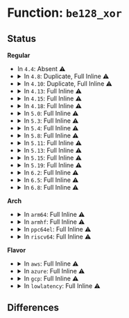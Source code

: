 # Function: <code>be128_xor</code>

## Status
<b>Regular</b>
<ul>
<li>
In <code>4.4</code>: Absent ⚠️
</li>
<li>
<details>
<summary>In <code>4.8</code>: Duplicate, Full Inline ⚠️</summary>

**Collision:** Static Duplication

**Inline:** Full

**Transformation:** False

**Instances:**

```
In crypto/gf128mul.c (ffffffff813e677c)
Location: include/crypto/b128ops.h:70
Inline: True
Inline callers:
  - crypto/gf128mul.c:gf128mul_4k_bbe
  - crypto/gf128mul.c:gf128mul_4k_lle
  - crypto/gf128mul.c:gf128mul_init_4k_bbe
  - crypto/gf128mul.c:gf128mul_init_4k_lle
  - crypto/gf128mul.c:gf128mul_64k_bbe
  - crypto/gf128mul.c:gf128mul_64k_lle
  - crypto/gf128mul.c:gf128mul_init_64k_bbe
  - crypto/gf128mul.c:gf128mul_init_64k_lle
  - crypto/gf128mul.c:gf128mul_bbe
  - crypto/gf128mul.c:gf128mul_bbe
  - crypto/gf128mul.c:gf128mul_bbe
  - crypto/gf128mul.c:gf128mul_bbe
  - crypto/gf128mul.c:gf128mul_bbe
  - crypto/gf128mul.c:gf128mul_bbe
  - crypto/gf128mul.c:gf128mul_bbe
  - crypto/gf128mul.c:gf128mul_bbe
  - crypto/gf128mul.c:gf128mul_lle
  - crypto/gf128mul.c:gf128mul_lle
  - crypto/gf128mul.c:gf128mul_lle
  - crypto/gf128mul.c:gf128mul_lle
  - crypto/gf128mul.c:gf128mul_lle
  - crypto/gf128mul.c:gf128mul_lle
  - crypto/gf128mul.c:gf128mul_lle
  - crypto/gf128mul.c:gf128mul_lle
```
```
In crypto/xts.c (ffffffff813e8251)
Location: include/crypto/b128ops.h:70
Inline: True
Inline callers:
  - crypto/xts.c:xts_crypt
  - crypto/xts.c:xts_crypt
  - crypto/xts.c:crypt
  - crypto/xts.c:crypt
```
</details>
</li>
<li>
<details>
<summary>In <code>4.10</code>: Duplicate, Full Inline ⚠️</summary>

**Collision:** Static Duplication

**Inline:** Full

**Transformation:** False

**Instances:**

```
In crypto/gf128mul.c (ffffffff813ff74c)
Location: include/crypto/b128ops.h:70
Inline: True
Inline callers:
  - crypto/gf128mul.c:gf128mul_4k_bbe
  - crypto/gf128mul.c:gf128mul_4k_lle
  - crypto/gf128mul.c:gf128mul_init_4k_bbe
  - crypto/gf128mul.c:gf128mul_init_4k_lle
  - crypto/gf128mul.c:gf128mul_64k_bbe
  - crypto/gf128mul.c:gf128mul_init_64k_bbe
  - crypto/gf128mul.c:gf128mul_bbe
  - crypto/gf128mul.c:gf128mul_bbe
  - crypto/gf128mul.c:gf128mul_bbe
  - crypto/gf128mul.c:gf128mul_bbe
  - crypto/gf128mul.c:gf128mul_bbe
  - crypto/gf128mul.c:gf128mul_bbe
  - crypto/gf128mul.c:gf128mul_bbe
  - crypto/gf128mul.c:gf128mul_bbe
  - crypto/gf128mul.c:gf128mul_lle
  - crypto/gf128mul.c:gf128mul_lle
  - crypto/gf128mul.c:gf128mul_lle
  - crypto/gf128mul.c:gf128mul_lle
  - crypto/gf128mul.c:gf128mul_lle
  - crypto/gf128mul.c:gf128mul_lle
  - crypto/gf128mul.c:gf128mul_lle
  - crypto/gf128mul.c:gf128mul_lle
```
```
In crypto/xts.c (ffffffff81400fd1)
Location: include/crypto/b128ops.h:70
Inline: True
Inline callers:
  - crypto/xts.c:xts_crypt
  - crypto/xts.c:xts_crypt
  - crypto/xts.c:pre_crypt
  - crypto/xts.c:post_crypt
```
</details>
</li>
<li>
<details>
<summary>In <code>4.13</code>: Full Inline ⚠️</summary>

**Collision:** Unique Static

**Inline:** Full

**Transformation:** False

**Instances:**

```
In crypto/gf128mul.c (ffffffff8140c596)
Location: include/crypto/b128ops.h:70
Inline: True
Inline callers:
  - crypto/gf128mul.c:gf128mul_4k_bbe
  - crypto/gf128mul.c:gf128mul_4k_lle
  - crypto/gf128mul.c:gf128mul_init_4k_bbe
  - crypto/gf128mul.c:gf128mul_init_4k_lle
  - crypto/gf128mul.c:gf128mul_64k_bbe
  - crypto/gf128mul.c:gf128mul_init_64k_bbe
  - crypto/gf128mul.c:gf128mul_bbe
  - crypto/gf128mul.c:gf128mul_bbe
  - crypto/gf128mul.c:gf128mul_bbe
  - crypto/gf128mul.c:gf128mul_bbe
  - crypto/gf128mul.c:gf128mul_bbe
  - crypto/gf128mul.c:gf128mul_bbe
  - crypto/gf128mul.c:gf128mul_bbe
  - crypto/gf128mul.c:gf128mul_bbe
  - crypto/gf128mul.c:gf128mul_lle
  - crypto/gf128mul.c:gf128mul_lle
  - crypto/gf128mul.c:gf128mul_lle
  - crypto/gf128mul.c:gf128mul_lle
  - crypto/gf128mul.c:gf128mul_lle
  - crypto/gf128mul.c:gf128mul_lle
  - crypto/gf128mul.c:gf128mul_lle
  - crypto/gf128mul.c:gf128mul_lle
```
</details>
</li>
<li>
<details>
<summary>In <code>4.15</code>: Full Inline ⚠️</summary>

**Collision:** Unique Static

**Inline:** Full

**Transformation:** False

**Instances:**

```
In crypto/gf128mul.c (ffffffff81434ff6)
Location: include/crypto/b128ops.h:70
Inline: True
Inline callers:
  - crypto/gf128mul.c:gf128mul_4k_bbe
  - crypto/gf128mul.c:gf128mul_4k_lle
  - crypto/gf128mul.c:gf128mul_init_4k_bbe
  - crypto/gf128mul.c:gf128mul_init_4k_lle
  - crypto/gf128mul.c:gf128mul_64k_bbe
  - crypto/gf128mul.c:gf128mul_init_64k_bbe
  - crypto/gf128mul.c:gf128mul_bbe
  - crypto/gf128mul.c:gf128mul_bbe
  - crypto/gf128mul.c:gf128mul_bbe
  - crypto/gf128mul.c:gf128mul_bbe
  - crypto/gf128mul.c:gf128mul_bbe
  - crypto/gf128mul.c:gf128mul_bbe
  - crypto/gf128mul.c:gf128mul_bbe
  - crypto/gf128mul.c:gf128mul_bbe
  - crypto/gf128mul.c:gf128mul_lle
  - crypto/gf128mul.c:gf128mul_lle
  - crypto/gf128mul.c:gf128mul_lle
  - crypto/gf128mul.c:gf128mul_lle
  - crypto/gf128mul.c:gf128mul_lle
  - crypto/gf128mul.c:gf128mul_lle
  - crypto/gf128mul.c:gf128mul_lle
  - crypto/gf128mul.c:gf128mul_lle
```
</details>
</li>
<li>
<details>
<summary>In <code>4.18</code>: Full Inline ⚠️</summary>

**Collision:** Unique Static

**Inline:** Full

**Transformation:** False

**Instances:**

```
In crypto/gf128mul.c (ffffffff81467b99)
Location: include/crypto/b128ops.h:70
Inline: True
Inline callers:
  - crypto/gf128mul.c:gf128mul_4k_bbe
  - crypto/gf128mul.c:gf128mul_4k_lle
  - crypto/gf128mul.c:gf128mul_init_4k_bbe
  - crypto/gf128mul.c:gf128mul_init_4k_lle
  - crypto/gf128mul.c:gf128mul_64k_bbe
  - crypto/gf128mul.c:gf128mul_init_64k_bbe
  - crypto/gf128mul.c:gf128mul_bbe
  - crypto/gf128mul.c:gf128mul_bbe
  - crypto/gf128mul.c:gf128mul_bbe
  - crypto/gf128mul.c:gf128mul_bbe
  - crypto/gf128mul.c:gf128mul_bbe
  - crypto/gf128mul.c:gf128mul_bbe
  - crypto/gf128mul.c:gf128mul_bbe
  - crypto/gf128mul.c:gf128mul_bbe
  - crypto/gf128mul.c:gf128mul_lle
  - crypto/gf128mul.c:gf128mul_lle
  - crypto/gf128mul.c:gf128mul_lle
  - crypto/gf128mul.c:gf128mul_lle
  - crypto/gf128mul.c:gf128mul_lle
  - crypto/gf128mul.c:gf128mul_lle
  - crypto/gf128mul.c:gf128mul_lle
  - crypto/gf128mul.c:gf128mul_lle
```
</details>
</li>
<li>
<details>
<summary>In <code>5.0</code>: Full Inline ⚠️</summary>

**Collision:** Unique Static

**Inline:** Full

**Transformation:** False

**Instances:**

```
In crypto/gf128mul.c (ffffffff81485809)
Location: include/crypto/b128ops.h:70
Inline: True
Inline callers:
  - crypto/gf128mul.c:gf128mul_4k_bbe
  - crypto/gf128mul.c:gf128mul_4k_lle
  - crypto/gf128mul.c:gf128mul_init_4k_bbe
  - crypto/gf128mul.c:gf128mul_init_4k_lle
  - crypto/gf128mul.c:gf128mul_64k_bbe
  - crypto/gf128mul.c:gf128mul_init_64k_bbe
  - crypto/gf128mul.c:gf128mul_bbe
  - crypto/gf128mul.c:gf128mul_bbe
  - crypto/gf128mul.c:gf128mul_bbe
  - crypto/gf128mul.c:gf128mul_bbe
  - crypto/gf128mul.c:gf128mul_bbe
  - crypto/gf128mul.c:gf128mul_bbe
  - crypto/gf128mul.c:gf128mul_bbe
  - crypto/gf128mul.c:gf128mul_bbe
  - crypto/gf128mul.c:gf128mul_lle
  - crypto/gf128mul.c:gf128mul_lle
  - crypto/gf128mul.c:gf128mul_lle
  - crypto/gf128mul.c:gf128mul_lle
  - crypto/gf128mul.c:gf128mul_lle
  - crypto/gf128mul.c:gf128mul_lle
  - crypto/gf128mul.c:gf128mul_lle
  - crypto/gf128mul.c:gf128mul_lle
```
</details>
</li>
<li>
<details>
<summary>In <code>5.3</code>: Full Inline ⚠️</summary>

**Collision:** Unique Static

**Inline:** Full

**Transformation:** False

**Instances:**

```
In crypto/gf128mul.c (ffffffff814b3a15)
Location: include/crypto/b128ops.h:70
Inline: True
Inline callers:
  - crypto/gf128mul.c:gf128mul_4k_bbe
  - crypto/gf128mul.c:gf128mul_4k_lle
  - crypto/gf128mul.c:gf128mul_init_4k_bbe
  - crypto/gf128mul.c:gf128mul_init_4k_lle
  - crypto/gf128mul.c:gf128mul_64k_bbe
  - crypto/gf128mul.c:gf128mul_init_64k_bbe
  - crypto/gf128mul.c:gf128mul_bbe
  - crypto/gf128mul.c:gf128mul_bbe
  - crypto/gf128mul.c:gf128mul_bbe
  - crypto/gf128mul.c:gf128mul_bbe
  - crypto/gf128mul.c:gf128mul_bbe
  - crypto/gf128mul.c:gf128mul_bbe
  - crypto/gf128mul.c:gf128mul_bbe
  - crypto/gf128mul.c:gf128mul_bbe
  - crypto/gf128mul.c:gf128mul_lle
  - crypto/gf128mul.c:gf128mul_lle
  - crypto/gf128mul.c:gf128mul_lle
  - crypto/gf128mul.c:gf128mul_lle
  - crypto/gf128mul.c:gf128mul_lle
  - crypto/gf128mul.c:gf128mul_lle
  - crypto/gf128mul.c:gf128mul_lle
  - crypto/gf128mul.c:gf128mul_lle
```
</details>
</li>
<li>
<details>
<summary>In <code>5.4</code>: Full Inline ⚠️</summary>

**Collision:** Unique Static

**Inline:** Full

**Transformation:** False

**Instances:**

```
In crypto/gf128mul.c (ffffffff814cc785)
Location: include/crypto/b128ops.h:70
Inline: True
Inline callers:
  - crypto/gf128mul.c:gf128mul_4k_bbe
  - crypto/gf128mul.c:gf128mul_4k_lle
  - crypto/gf128mul.c:gf128mul_init_4k_bbe
  - crypto/gf128mul.c:gf128mul_init_4k_lle
  - crypto/gf128mul.c:gf128mul_64k_bbe
  - crypto/gf128mul.c:gf128mul_init_64k_bbe
  - crypto/gf128mul.c:gf128mul_bbe
  - crypto/gf128mul.c:gf128mul_bbe
  - crypto/gf128mul.c:gf128mul_bbe
  - crypto/gf128mul.c:gf128mul_bbe
  - crypto/gf128mul.c:gf128mul_bbe
  - crypto/gf128mul.c:gf128mul_bbe
  - crypto/gf128mul.c:gf128mul_bbe
  - crypto/gf128mul.c:gf128mul_bbe
  - crypto/gf128mul.c:gf128mul_lle
  - crypto/gf128mul.c:gf128mul_lle
  - crypto/gf128mul.c:gf128mul_lle
  - crypto/gf128mul.c:gf128mul_lle
  - crypto/gf128mul.c:gf128mul_lle
  - crypto/gf128mul.c:gf128mul_lle
  - crypto/gf128mul.c:gf128mul_lle
  - crypto/gf128mul.c:gf128mul_lle
```
</details>
</li>
<li>
<details>
<summary>In <code>5.8</code>: Full Inline ⚠️</summary>

**Collision:** Unique Static

**Inline:** Full

**Transformation:** False

**Instances:**

```
In crypto/gf128mul.c (ffffffff8152c31b)
Location: include/crypto/b128ops.h:70
Inline: True
Inline callers:
  - crypto/gf128mul.c:gf128mul_4k_bbe
  - crypto/gf128mul.c:gf128mul_4k_lle
  - crypto/gf128mul.c:gf128mul_init_4k_bbe
  - crypto/gf128mul.c:gf128mul_init_4k_lle
  - crypto/gf128mul.c:gf128mul_64k_bbe
  - crypto/gf128mul.c:gf128mul_init_64k_bbe
  - crypto/gf128mul.c:gf128mul_bbe
  - crypto/gf128mul.c:gf128mul_bbe
  - crypto/gf128mul.c:gf128mul_bbe
  - crypto/gf128mul.c:gf128mul_bbe
  - crypto/gf128mul.c:gf128mul_bbe
  - crypto/gf128mul.c:gf128mul_bbe
  - crypto/gf128mul.c:gf128mul_bbe
  - crypto/gf128mul.c:gf128mul_bbe
  - crypto/gf128mul.c:gf128mul_lle
  - crypto/gf128mul.c:gf128mul_lle
  - crypto/gf128mul.c:gf128mul_lle
  - crypto/gf128mul.c:gf128mul_lle
  - crypto/gf128mul.c:gf128mul_lle
  - crypto/gf128mul.c:gf128mul_lle
  - crypto/gf128mul.c:gf128mul_lle
  - crypto/gf128mul.c:gf128mul_lle
```
</details>
</li>
<li>
<details>
<summary>In <code>5.11</code>: Full Inline ⚠️</summary>

**Collision:** Unique Static

**Inline:** Full

**Transformation:** False

**Instances:**

```
In crypto/gf128mul.c (ffffffff8154930b)
Location: include/crypto/b128ops.h:70
Inline: True
Inline callers:
  - crypto/gf128mul.c:gf128mul_4k_bbe
  - crypto/gf128mul.c:gf128mul_4k_lle
  - crypto/gf128mul.c:gf128mul_init_4k_bbe
  - crypto/gf128mul.c:gf128mul_init_4k_lle
  - crypto/gf128mul.c:gf128mul_64k_bbe
  - crypto/gf128mul.c:gf128mul_init_64k_bbe
  - crypto/gf128mul.c:gf128mul_bbe
  - crypto/gf128mul.c:gf128mul_bbe
  - crypto/gf128mul.c:gf128mul_bbe
  - crypto/gf128mul.c:gf128mul_bbe
  - crypto/gf128mul.c:gf128mul_bbe
  - crypto/gf128mul.c:gf128mul_bbe
  - crypto/gf128mul.c:gf128mul_bbe
  - crypto/gf128mul.c:gf128mul_bbe
  - crypto/gf128mul.c:gf128mul_lle
  - crypto/gf128mul.c:gf128mul_lle
  - crypto/gf128mul.c:gf128mul_lle
  - crypto/gf128mul.c:gf128mul_lle
  - crypto/gf128mul.c:gf128mul_lle
  - crypto/gf128mul.c:gf128mul_lle
  - crypto/gf128mul.c:gf128mul_lle
  - crypto/gf128mul.c:gf128mul_lle
```
</details>
</li>
<li>
<details>
<summary>In <code>5.13</code>: Full Inline ⚠️</summary>

**Collision:** Unique Static

**Inline:** Full

**Transformation:** False

**Instances:**

```
In crypto/gf128mul.c (ffffffff815519f8)
Location: include/crypto/b128ops.h:70
Inline: True
Inline callers:
  - crypto/gf128mul.c:gf128mul_4k_bbe
  - crypto/gf128mul.c:gf128mul_4k_lle
  - crypto/gf128mul.c:gf128mul_init_4k_bbe
  - crypto/gf128mul.c:gf128mul_init_4k_lle
  - crypto/gf128mul.c:gf128mul_64k_bbe
  - crypto/gf128mul.c:gf128mul_init_64k_bbe
  - crypto/gf128mul.c:gf128mul_bbe
  - crypto/gf128mul.c:gf128mul_bbe
  - crypto/gf128mul.c:gf128mul_bbe
  - crypto/gf128mul.c:gf128mul_bbe
  - crypto/gf128mul.c:gf128mul_bbe
  - crypto/gf128mul.c:gf128mul_bbe
  - crypto/gf128mul.c:gf128mul_bbe
  - crypto/gf128mul.c:gf128mul_bbe
  - crypto/gf128mul.c:gf128mul_lle
  - crypto/gf128mul.c:gf128mul_lle
  - crypto/gf128mul.c:gf128mul_lle
  - crypto/gf128mul.c:gf128mul_lle
  - crypto/gf128mul.c:gf128mul_lle
  - crypto/gf128mul.c:gf128mul_lle
  - crypto/gf128mul.c:gf128mul_lle
  - crypto/gf128mul.c:gf128mul_lle
```
</details>
</li>
<li>
<details>
<summary>In <code>5.15</code>: Full Inline ⚠️</summary>

**Collision:** Unique Static

**Inline:** Full

**Transformation:** False

**Instances:**

```
In crypto/gf128mul.c (ffffffff815b2a02)
Location: include/crypto/b128ops.h:70
Inline: True
Inline callers:
  - crypto/gf128mul.c:gf128mul_4k_bbe
  - crypto/gf128mul.c:gf128mul_4k_lle
  - crypto/gf128mul.c:gf128mul_init_4k_bbe
  - crypto/gf128mul.c:gf128mul_init_4k_lle
  - crypto/gf128mul.c:gf128mul_64k_bbe
  - crypto/gf128mul.c:gf128mul_init_64k_bbe
  - crypto/gf128mul.c:gf128mul_bbe
  - crypto/gf128mul.c:gf128mul_bbe
  - crypto/gf128mul.c:gf128mul_bbe
  - crypto/gf128mul.c:gf128mul_bbe
  - crypto/gf128mul.c:gf128mul_bbe
  - crypto/gf128mul.c:gf128mul_bbe
  - crypto/gf128mul.c:gf128mul_bbe
  - crypto/gf128mul.c:gf128mul_bbe
  - crypto/gf128mul.c:gf128mul_lle
  - crypto/gf128mul.c:gf128mul_lle
  - crypto/gf128mul.c:gf128mul_lle
  - crypto/gf128mul.c:gf128mul_lle
  - crypto/gf128mul.c:gf128mul_lle
  - crypto/gf128mul.c:gf128mul_lle
  - crypto/gf128mul.c:gf128mul_lle
  - crypto/gf128mul.c:gf128mul_lle
```
</details>
</li>
<li>
<details>
<summary>In <code>5.19</code>: Full Inline ⚠️</summary>

**Collision:** Unique Static

**Inline:** Full

**Transformation:** False

**Instances:**

```
In crypto/gf128mul.c (ffffffff8165b518)
Location: include/crypto/b128ops.h:70
Inline: True
Inline callers:
  - crypto/gf128mul.c:gf128mul_4k_bbe
  - crypto/gf128mul.c:gf128mul_4k_lle
  - crypto/gf128mul.c:gf128mul_init_4k_bbe
  - crypto/gf128mul.c:gf128mul_init_4k_lle
  - crypto/gf128mul.c:gf128mul_64k_bbe
  - crypto/gf128mul.c:gf128mul_init_64k_bbe
  - crypto/gf128mul.c:gf128mul_bbe
  - crypto/gf128mul.c:gf128mul_bbe
  - crypto/gf128mul.c:gf128mul_bbe
  - crypto/gf128mul.c:gf128mul_bbe
  - crypto/gf128mul.c:gf128mul_bbe
  - crypto/gf128mul.c:gf128mul_bbe
  - crypto/gf128mul.c:gf128mul_bbe
  - crypto/gf128mul.c:gf128mul_bbe
  - crypto/gf128mul.c:gf128mul_lle
  - crypto/gf128mul.c:gf128mul_lle
  - crypto/gf128mul.c:gf128mul_lle
  - crypto/gf128mul.c:gf128mul_lle
  - crypto/gf128mul.c:gf128mul_lle
  - crypto/gf128mul.c:gf128mul_lle
  - crypto/gf128mul.c:gf128mul_lle
  - crypto/gf128mul.c:gf128mul_lle
```
</details>
</li>
<li>
<details>
<summary>In <code>6.2</code>: Full Inline ⚠️</summary>

**Collision:** Unique Static

**Inline:** Full

**Transformation:** False

**Instances:**

```
In lib/crypto/gf128mul.c (ffffffff817e1b28)
Location: include/crypto/b128ops.h:70
Inline: True
Inline callers:
  - lib/crypto/gf128mul.c:gf128mul_4k_bbe
  - lib/crypto/gf128mul.c:gf128mul_4k_lle
  - lib/crypto/gf128mul.c:gf128mul_init_4k_bbe
  - lib/crypto/gf128mul.c:gf128mul_init_4k_lle
  - lib/crypto/gf128mul.c:gf128mul_64k_bbe
  - lib/crypto/gf128mul.c:gf128mul_init_64k_bbe
  - lib/crypto/gf128mul.c:gf128mul_bbe
  - lib/crypto/gf128mul.c:gf128mul_bbe
  - lib/crypto/gf128mul.c:gf128mul_bbe
  - lib/crypto/gf128mul.c:gf128mul_bbe
  - lib/crypto/gf128mul.c:gf128mul_bbe
  - lib/crypto/gf128mul.c:gf128mul_bbe
  - lib/crypto/gf128mul.c:gf128mul_bbe
  - lib/crypto/gf128mul.c:gf128mul_bbe
  - lib/crypto/gf128mul.c:gf128mul_lle
  - lib/crypto/gf128mul.c:gf128mul_lle
  - lib/crypto/gf128mul.c:gf128mul_lle
  - lib/crypto/gf128mul.c:gf128mul_lle
  - lib/crypto/gf128mul.c:gf128mul_lle
  - lib/crypto/gf128mul.c:gf128mul_lle
  - lib/crypto/gf128mul.c:gf128mul_lle
  - lib/crypto/gf128mul.c:gf128mul_lle
```
</details>
</li>
<li>
<details>
<summary>In <code>6.5</code>: Full Inline ⚠️</summary>

**Collision:** Unique Static

**Inline:** Full

**Transformation:** False

**Instances:**

```
In lib/crypto/gf128mul.c (ffffffff818214d1)
Location: include/crypto/b128ops.h:60
Inline: True
Inline callers:
  - lib/crypto/gf128mul.c:gf128mul_4k_bbe
  - lib/crypto/gf128mul.c:gf128mul_4k_lle
  - lib/crypto/gf128mul.c:gf128mul_init_4k_bbe
  - lib/crypto/gf128mul.c:gf128mul_init_4k_lle
  - lib/crypto/gf128mul.c:gf128mul_64k_bbe
  - lib/crypto/gf128mul.c:gf128mul_init_64k_bbe
  - lib/crypto/gf128mul.c:gf128mul_bbe
  - lib/crypto/gf128mul.c:gf128mul_bbe
  - lib/crypto/gf128mul.c:gf128mul_bbe
  - lib/crypto/gf128mul.c:gf128mul_bbe
  - lib/crypto/gf128mul.c:gf128mul_bbe
  - lib/crypto/gf128mul.c:gf128mul_bbe
  - lib/crypto/gf128mul.c:gf128mul_bbe
  - lib/crypto/gf128mul.c:gf128mul_bbe
  - lib/crypto/gf128mul.c:gf128mul_lle
  - lib/crypto/gf128mul.c:gf128mul_lle
  - lib/crypto/gf128mul.c:gf128mul_lle
  - lib/crypto/gf128mul.c:gf128mul_lle
  - lib/crypto/gf128mul.c:gf128mul_lle
  - lib/crypto/gf128mul.c:gf128mul_lle
  - lib/crypto/gf128mul.c:gf128mul_lle
  - lib/crypto/gf128mul.c:gf128mul_lle
```
</details>
</li>
<li>
<details>
<summary>In <code>6.8</code>: Full Inline ⚠️</summary>

**Collision:** Unique Static

**Inline:** Full

**Transformation:** False

**Instances:**

```
In lib/crypto/gf128mul.c (ffffffff818674b1)
Location: include/crypto/b128ops.h:60
Inline: True
Inline callers:
  - lib/crypto/gf128mul.c:gf128mul_4k_bbe
  - lib/crypto/gf128mul.c:gf128mul_4k_lle
  - lib/crypto/gf128mul.c:gf128mul_init_4k_bbe
  - lib/crypto/gf128mul.c:gf128mul_init_4k_lle
  - lib/crypto/gf128mul.c:gf128mul_64k_bbe
  - lib/crypto/gf128mul.c:gf128mul_init_64k_bbe
  - lib/crypto/gf128mul.c:gf128mul_bbe
  - lib/crypto/gf128mul.c:gf128mul_bbe
  - lib/crypto/gf128mul.c:gf128mul_bbe
  - lib/crypto/gf128mul.c:gf128mul_bbe
  - lib/crypto/gf128mul.c:gf128mul_bbe
  - lib/crypto/gf128mul.c:gf128mul_bbe
  - lib/crypto/gf128mul.c:gf128mul_bbe
  - lib/crypto/gf128mul.c:gf128mul_bbe
  - lib/crypto/gf128mul.c:gf128mul_lle
  - lib/crypto/gf128mul.c:gf128mul_lle
  - lib/crypto/gf128mul.c:gf128mul_lle
  - lib/crypto/gf128mul.c:gf128mul_lle
  - lib/crypto/gf128mul.c:gf128mul_lle
  - lib/crypto/gf128mul.c:gf128mul_lle
  - lib/crypto/gf128mul.c:gf128mul_lle
  - lib/crypto/gf128mul.c:gf128mul_lle
```
</details>
</li>
</ul>
<b>Arch</b>
<ul>
<li>
<details>
<summary>In <code>arm64</code>: Full Inline ⚠️</summary>

**Collision:** Unique Static

**Inline:** Full

**Transformation:** False

**Instances:**

```
In crypto/gf128mul.c (ffff8000105c89f0)
Location: include/crypto/b128ops.h:70
Inline: True
Inline callers:
  - crypto/gf128mul.c:gf128mul_4k_bbe
  - crypto/gf128mul.c:gf128mul_4k_lle
  - crypto/gf128mul.c:gf128mul_init_4k_bbe
  - crypto/gf128mul.c:gf128mul_init_4k_lle
  - crypto/gf128mul.c:gf128mul_64k_bbe
  - crypto/gf128mul.c:gf128mul_init_64k_bbe
  - crypto/gf128mul.c:gf128mul_bbe
  - crypto/gf128mul.c:gf128mul_bbe
  - crypto/gf128mul.c:gf128mul_bbe
  - crypto/gf128mul.c:gf128mul_bbe
  - crypto/gf128mul.c:gf128mul_bbe
  - crypto/gf128mul.c:gf128mul_bbe
  - crypto/gf128mul.c:gf128mul_bbe
  - crypto/gf128mul.c:gf128mul_bbe
  - crypto/gf128mul.c:gf128mul_lle
  - crypto/gf128mul.c:gf128mul_lle
  - crypto/gf128mul.c:gf128mul_lle
  - crypto/gf128mul.c:gf128mul_lle
  - crypto/gf128mul.c:gf128mul_lle
  - crypto/gf128mul.c:gf128mul_lle
  - crypto/gf128mul.c:gf128mul_lle
  - crypto/gf128mul.c:gf128mul_lle
```
</details>
</li>
<li>
<details>
<summary>In <code>armhf</code>: Full Inline ⚠️</summary>

**Collision:** Unique Static

**Inline:** Full

**Transformation:** False

**Instances:**

```
In crypto/gf128mul.c (c0775d84)
Location: include/crypto/b128ops.h:70
Inline: True
Inline callers:
  - crypto/gf128mul.c:gf128mul_4k_bbe
  - crypto/gf128mul.c:gf128mul_4k_lle
  - crypto/gf128mul.c:gf128mul_init_4k_bbe
  - crypto/gf128mul.c:gf128mul_init_4k_lle
  - crypto/gf128mul.c:gf128mul_64k_bbe
  - crypto/gf128mul.c:gf128mul_init_64k_bbe
  - crypto/gf128mul.c:gf128mul_bbe
  - crypto/gf128mul.c:gf128mul_bbe
  - crypto/gf128mul.c:gf128mul_bbe
  - crypto/gf128mul.c:gf128mul_bbe
  - crypto/gf128mul.c:gf128mul_bbe
  - crypto/gf128mul.c:gf128mul_bbe
  - crypto/gf128mul.c:gf128mul_bbe
  - crypto/gf128mul.c:gf128mul_bbe
  - crypto/gf128mul.c:gf128mul_lle
  - crypto/gf128mul.c:gf128mul_lle
  - crypto/gf128mul.c:gf128mul_lle
  - crypto/gf128mul.c:gf128mul_lle
  - crypto/gf128mul.c:gf128mul_lle
  - crypto/gf128mul.c:gf128mul_lle
  - crypto/gf128mul.c:gf128mul_lle
  - crypto/gf128mul.c:gf128mul_lle
```
</details>
</li>
<li>
<details>
<summary>In <code>ppc64el</code>: Full Inline ⚠️</summary>

**Collision:** Unique Static

**Inline:** Full

**Transformation:** False

**Instances:**

```
In crypto/gf128mul.c (c0000000007525d4)
Location: include/crypto/b128ops.h:70
Inline: True
Inline callers:
  - crypto/gf128mul.c:gf128mul_4k_bbe
  - crypto/gf128mul.c:gf128mul_4k_lle
  - crypto/gf128mul.c:gf128mul_init_4k_bbe
  - crypto/gf128mul.c:gf128mul_init_4k_lle
  - crypto/gf128mul.c:gf128mul_64k_bbe
  - crypto/gf128mul.c:gf128mul_init_64k_bbe
  - crypto/gf128mul.c:gf128mul_bbe
  - crypto/gf128mul.c:gf128mul_bbe
  - crypto/gf128mul.c:gf128mul_bbe
  - crypto/gf128mul.c:gf128mul_bbe
  - crypto/gf128mul.c:gf128mul_bbe
  - crypto/gf128mul.c:gf128mul_bbe
  - crypto/gf128mul.c:gf128mul_bbe
  - crypto/gf128mul.c:gf128mul_bbe
  - crypto/gf128mul.c:gf128mul_lle
  - crypto/gf128mul.c:gf128mul_lle
  - crypto/gf128mul.c:gf128mul_lle
  - crypto/gf128mul.c:gf128mul_lle
  - crypto/gf128mul.c:gf128mul_lle
  - crypto/gf128mul.c:gf128mul_lle
  - crypto/gf128mul.c:gf128mul_lle
  - crypto/gf128mul.c:gf128mul_lle
```
</details>
</li>
<li>
<details>
<summary>In <code>riscv64</code>: Full Inline ⚠️</summary>

**Collision:** Unique Static

**Inline:** Full

**Transformation:** False

**Instances:**

```
In crypto/gf128mul.c (ffffffe00040d08a)
Location: include/crypto/b128ops.h:70
Inline: True
Inline callers:
  - crypto/gf128mul.c:gf128mul_4k_bbe
  - crypto/gf128mul.c:gf128mul_4k_lle
  - crypto/gf128mul.c:gf128mul_init_4k_bbe
  - crypto/gf128mul.c:gf128mul_init_4k_lle
  - crypto/gf128mul.c:gf128mul_64k_bbe
  - crypto/gf128mul.c:gf128mul_init_64k_bbe
  - crypto/gf128mul.c:gf128mul_bbe
  - crypto/gf128mul.c:gf128mul_bbe
  - crypto/gf128mul.c:gf128mul_bbe
  - crypto/gf128mul.c:gf128mul_bbe
  - crypto/gf128mul.c:gf128mul_bbe
  - crypto/gf128mul.c:gf128mul_bbe
  - crypto/gf128mul.c:gf128mul_bbe
  - crypto/gf128mul.c:gf128mul_bbe
  - crypto/gf128mul.c:gf128mul_lle
  - crypto/gf128mul.c:gf128mul_lle
  - crypto/gf128mul.c:gf128mul_lle
  - crypto/gf128mul.c:gf128mul_lle
  - crypto/gf128mul.c:gf128mul_lle
  - crypto/gf128mul.c:gf128mul_lle
  - crypto/gf128mul.c:gf128mul_lle
  - crypto/gf128mul.c:gf128mul_lle
```
</details>
</li>
</ul>
<b>Flavor</b>
<ul>
<li>
<details>
<summary>In <code>aws</code>: Full Inline ⚠️</summary>

**Collision:** Unique Static

**Inline:** Full

**Transformation:** False

**Instances:**

```
In crypto/gf128mul.c (ffffffff814c4d65)
Location: include/crypto/b128ops.h:70
Inline: True
Inline callers:
  - crypto/gf128mul.c:gf128mul_4k_bbe
  - crypto/gf128mul.c:gf128mul_4k_lle
  - crypto/gf128mul.c:gf128mul_init_4k_bbe
  - crypto/gf128mul.c:gf128mul_init_4k_lle
  - crypto/gf128mul.c:gf128mul_64k_bbe
  - crypto/gf128mul.c:gf128mul_init_64k_bbe
  - crypto/gf128mul.c:gf128mul_bbe
  - crypto/gf128mul.c:gf128mul_bbe
  - crypto/gf128mul.c:gf128mul_bbe
  - crypto/gf128mul.c:gf128mul_bbe
  - crypto/gf128mul.c:gf128mul_bbe
  - crypto/gf128mul.c:gf128mul_bbe
  - crypto/gf128mul.c:gf128mul_bbe
  - crypto/gf128mul.c:gf128mul_bbe
  - crypto/gf128mul.c:gf128mul_lle
  - crypto/gf128mul.c:gf128mul_lle
  - crypto/gf128mul.c:gf128mul_lle
  - crypto/gf128mul.c:gf128mul_lle
  - crypto/gf128mul.c:gf128mul_lle
  - crypto/gf128mul.c:gf128mul_lle
  - crypto/gf128mul.c:gf128mul_lle
  - crypto/gf128mul.c:gf128mul_lle
```
</details>
</li>
<li>
<details>
<summary>In <code>azure</code>: Full Inline ⚠️</summary>

**Collision:** Unique Static

**Inline:** Full

**Transformation:** False

**Instances:**

```
In crypto/gf128mul.c (ffffffff814b5785)
Location: include/crypto/b128ops.h:70
Inline: True
Inline callers:
  - crypto/gf128mul.c:gf128mul_4k_bbe
  - crypto/gf128mul.c:gf128mul_4k_lle
  - crypto/gf128mul.c:gf128mul_init_4k_bbe
  - crypto/gf128mul.c:gf128mul_init_4k_lle
  - crypto/gf128mul.c:gf128mul_64k_bbe
  - crypto/gf128mul.c:gf128mul_init_64k_bbe
  - crypto/gf128mul.c:gf128mul_bbe
  - crypto/gf128mul.c:gf128mul_bbe
  - crypto/gf128mul.c:gf128mul_bbe
  - crypto/gf128mul.c:gf128mul_bbe
  - crypto/gf128mul.c:gf128mul_bbe
  - crypto/gf128mul.c:gf128mul_bbe
  - crypto/gf128mul.c:gf128mul_bbe
  - crypto/gf128mul.c:gf128mul_bbe
  - crypto/gf128mul.c:gf128mul_lle
  - crypto/gf128mul.c:gf128mul_lle
  - crypto/gf128mul.c:gf128mul_lle
  - crypto/gf128mul.c:gf128mul_lle
  - crypto/gf128mul.c:gf128mul_lle
  - crypto/gf128mul.c:gf128mul_lle
  - crypto/gf128mul.c:gf128mul_lle
  - crypto/gf128mul.c:gf128mul_lle
```
</details>
</li>
<li>
<details>
<summary>In <code>gcp</code>: Full Inline ⚠️</summary>

**Collision:** Unique Static

**Inline:** Full

**Transformation:** False

**Instances:**

```
In crypto/gf128mul.c (ffffffff814c0df5)
Location: include/crypto/b128ops.h:70
Inline: True
Inline callers:
  - crypto/gf128mul.c:gf128mul_4k_bbe
  - crypto/gf128mul.c:gf128mul_4k_lle
  - crypto/gf128mul.c:gf128mul_init_4k_bbe
  - crypto/gf128mul.c:gf128mul_init_4k_lle
  - crypto/gf128mul.c:gf128mul_64k_bbe
  - crypto/gf128mul.c:gf128mul_init_64k_bbe
  - crypto/gf128mul.c:gf128mul_bbe
  - crypto/gf128mul.c:gf128mul_bbe
  - crypto/gf128mul.c:gf128mul_bbe
  - crypto/gf128mul.c:gf128mul_bbe
  - crypto/gf128mul.c:gf128mul_bbe
  - crypto/gf128mul.c:gf128mul_bbe
  - crypto/gf128mul.c:gf128mul_bbe
  - crypto/gf128mul.c:gf128mul_bbe
  - crypto/gf128mul.c:gf128mul_lle
  - crypto/gf128mul.c:gf128mul_lle
  - crypto/gf128mul.c:gf128mul_lle
  - crypto/gf128mul.c:gf128mul_lle
  - crypto/gf128mul.c:gf128mul_lle
  - crypto/gf128mul.c:gf128mul_lle
  - crypto/gf128mul.c:gf128mul_lle
  - crypto/gf128mul.c:gf128mul_lle
```
</details>
</li>
<li>
<details>
<summary>In <code>lowlatency</code>: Full Inline ⚠️</summary>

**Collision:** Unique Static

**Inline:** Full

**Transformation:** False

**Instances:**

```
In crypto/gf128mul.c (ffffffff814d98c5)
Location: include/crypto/b128ops.h:70
Inline: True
Inline callers:
  - crypto/gf128mul.c:gf128mul_4k_bbe
  - crypto/gf128mul.c:gf128mul_4k_lle
  - crypto/gf128mul.c:gf128mul_init_4k_bbe
  - crypto/gf128mul.c:gf128mul_init_4k_lle
  - crypto/gf128mul.c:gf128mul_64k_bbe
  - crypto/gf128mul.c:gf128mul_init_64k_bbe
  - crypto/gf128mul.c:gf128mul_bbe
  - crypto/gf128mul.c:gf128mul_bbe
  - crypto/gf128mul.c:gf128mul_bbe
  - crypto/gf128mul.c:gf128mul_bbe
  - crypto/gf128mul.c:gf128mul_bbe
  - crypto/gf128mul.c:gf128mul_bbe
  - crypto/gf128mul.c:gf128mul_bbe
  - crypto/gf128mul.c:gf128mul_bbe
  - crypto/gf128mul.c:gf128mul_lle
  - crypto/gf128mul.c:gf128mul_lle
  - crypto/gf128mul.c:gf128mul_lle
  - crypto/gf128mul.c:gf128mul_lle
  - crypto/gf128mul.c:gf128mul_lle
  - crypto/gf128mul.c:gf128mul_lle
  - crypto/gf128mul.c:gf128mul_lle
  - crypto/gf128mul.c:gf128mul_lle
```
</details>
</li>
</ul>

## Differences
